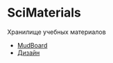 # SciMaterials
Хранилище учебных материалов

- [MudBoard](https://app.milanote.com/1OBxfJ1PyX5zf2?p=pBuz4swMbfD "Доска идей и планирования")
- [Дизайн](https://www.figma.com/file/92TjIzaCwiOQcZ0dGoGQIy/SciMaterials?node-id=0%3A1)

